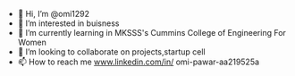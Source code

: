 - 👋 Hi, I’m @omi1292
- 👀 I’m interested in buisness
- 🌱 I’m currently learning in MKSSS's Cummins College of Engineering For Women
- 💞️ I’m looking to collaborate on projects,startup cell
- 📫 How to reach me www.linkedin.com/in/
omi-pawar-aa219525a



<!---
omi1292/omi1292 is a ✨ special ✨ repository because its `README.md` (this file) appears on your GitHub profile.
You can click the Preview link to take a look at your changes.
--->
